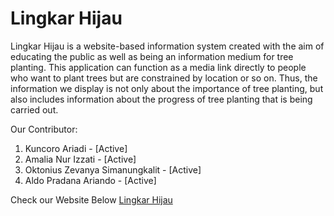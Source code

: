 # Lingkar Hijau

Lingkar Hijau is a website-based information system created with the aim of educating the public as well as being an information medium for tree planting. This application can function as a media link directly to people who want to plant trees but are constrained by location or so on. Thus, the information we display is not only about the importance of tree planting, but also includes information about the progress of tree planting that is being carried out.

Our Contributor:
1. Kuncoro Ariadi - [Active]
2. Amalia Nur Izzati - [Active]
3. Oktonius Zevanya Simanungkalit - [Active]
4. Aldo Pradana Ariando - [Active]

Check our Website Below
[Lingkar Hijau](lingkar-hijau-gamma.vercel.app)
